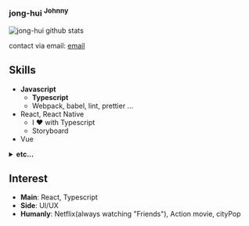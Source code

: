 ### jong-hui <sup>Johnny</sup>

<!--
**jong-hui/jong-hui** is a ✨ _special_ ✨ repository because its `README.md` (this file) appears on your GitHub profile.

Here are some ideas to get you started:

- 🔭 I’m currently working on ...
- 🌱 I’m currently learning ...
- 👯 I’m looking to collaborate on ...
- 🤔 I’m looking for help with ...
- 💬 Ask me about ...
- 📫 How to reach me: ...
- 😄 Pronouns: ...
- ⚡ Fun fact: ...
-->

![jong-hui github stats](https://github-readme-stats.vercel.app/api?username=jong-hui&count_private=true&show_icons=true&theme=monokai)

contact via email: [email](mailto:webd200@gmail.com)

## Skills
- **Javascript**
  - **Typescript**
  - Webpack, babel, lint, prettier ...
- React, React Native
  - I ❤️ with Typescript
  - Storyboard
- Vue
<details><summary><b>etc...</b></summary>
<ul>
  <li>
    CSS
    <ul>
      <li>scss, sass</li>
      <li>Styled-component, material-ui</li>
    </ul>
  </li>
  <li>
    PHP
    <ul>
      <li>Laravel</li>
    </ul>
  </li>
  <li>
    Mysql
  </li>
  <li>
    Kotlin
  </li>
  <li>
    Swift
  </li>
  <li>
    UI design
    <ul>
      <li><a href="https://www.pinterest.co.kr/lIlllIIIIlIllI/portfolio">My works</a></li>
    </ul>
  </li>
</ul>
</details>


## Interest

- **Main**: React, Typescript
- **Side**: UI/UX
- **Humanly**: Netflix(always watching "Friends"), Action movie, cityPop
